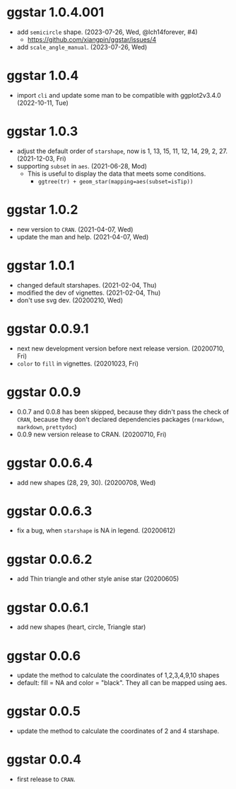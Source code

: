 # ggstar 1.0.4.001

+ add `semicircle` shape. (2023-07-26, Wed, @lch14forever, #4)
  - <https://github.com/xiangpin/ggstar/issues/4>
+ add `scale_angle_manual`. (2023-07-26, Wed)

# ggstar 1.0.4

+ import `cli` and update some man to be compatible with ggplot2v3.4.0 (2022-10-11, Tue)

# ggstar 1.0.3

+ adjust the default order of `starshape`, now is 
  1, 13, 15, 11, 12, 14, 29, 2, 27. (2021-12-03, Fri) 
+ supporting `subset` in `aes`. (2021-06-28, Mod)
  - This is useful to display the data that meets some conditions.
    - `ggtree(tr) + geom_star(mapping=aes(subset=isTip))`

# ggstar 1.0.2

+ new version to `CRAN`. (2021-04-07, Wed)
+ update the man and help. (2021-04-07, Wed)

# ggstar 1.0.1

+ changed default starshapes. (2021-02-04, Thu)
+ modified the dev of vignettes. (2021-02-04, Thu)
+ don't use svg dev. (20200210, Wed)

# ggstar 0.0.9.1

+ next new development version before next release version. (20200710, Fri)
+ `color` to `fill` in vignettes. (20201023, Fri)

# ggstar 0.0.9

+ 0.0.7 and 0.0.8 has been skipped, because they didn't pass the check of `CRAN`,
  because they don't declared dependencies packages (`rmarkdown`, `markdown`, `prettydoc`)
+ 0.0.9 new version release to CRAN. (20200710, Fri)

# ggstar 0.0.6.4

+ add new shapes (28, 29, 30). (20200708, Wed)

# ggstar 0.0.6.3

+ fix a bug, when `starshape` is NA in legend. (20200612)

# ggstar 0.0.6.2

+ add Thin triangle and other style anise star (20200605)

# ggstar 0.0.6.1

+ add new shapes (heart, circle, Triangle star)

# ggstar 0.0.6

+ update the method to calculate the coordinates of 1,2,3,4,9,10 shapes
+ default: fill = NA and color = "black". They all can be mapped using aes.

# ggstar 0.0.5

+ update the method to calculate the coordinates of 2 and 4 starshape.

# ggstar 0.0.4

* first release to `CRAN`.

